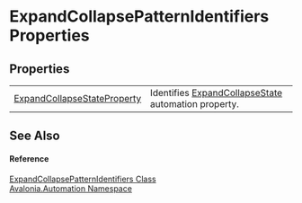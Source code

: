 # ExpandCollapsePatternIdentifiers Properties




## Properties
<table>
<tr>
<td><a href="P_Avalonia_Automation_ExpandCollapsePatternIdentifiers_ExpandCollapseStateProperty">ExpandCollapseStateProperty</a></td>
<td>Identifies <a href="P_Avalonia_Automation_Provider_IExpandCollapseProvider_ExpandCollapseState">ExpandCollapseState</a> automation property.</td>
</tr>
</table>

## See Also


#### Reference
<a href="T_Avalonia_Automation_ExpandCollapsePatternIdentifiers">ExpandCollapsePatternIdentifiers Class</a>  
<a href="N_Avalonia_Automation">Avalonia.Automation Namespace</a>  
